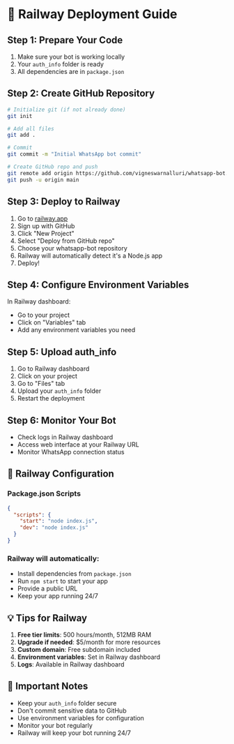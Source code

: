 # 🚀 Railway Deployment Guide

## Step 1: Prepare Your Code
1. Make sure your bot is working locally
2. Your `auth_info` folder is ready
3. All dependencies are in `package.json`

## Step 2: Create GitHub Repository
```bash
# Initialize git (if not already done)
git init

# Add all files
git add .

# Commit
git commit -m "Initial WhatsApp bot commit"

# Create GitHub repo and push
git remote add origin https://github.com/vigneswarnalluri/whatsapp-bot.git
git push -u origin main
```

## Step 3: Deploy to Railway
1. Go to [railway.app](https://railway.app)
2. Sign up with GitHub
3. Click "New Project"
4. Select "Deploy from GitHub repo"
5. Choose your whatsapp-bot repository
6. Railway will automatically detect it's a Node.js app
7. Deploy!

## Step 4: Configure Environment Variables
In Railway dashboard:
- Go to your project
- Click on "Variables" tab
- Add any environment variables you need

## Step 5: Upload auth_info
1. Go to Railway dashboard
2. Click on your project
3. Go to "Files" tab
4. Upload your `auth_info` folder
5. Restart the deployment

## Step 6: Monitor Your Bot
- Check logs in Railway dashboard
- Access web interface at your Railway URL
- Monitor WhatsApp connection status

## 🔧 Railway Configuration

### Package.json Scripts
```json
{
  "scripts": {
    "start": "node index.js",
    "dev": "node index.js"
  }
}
```

### Railway will automatically:
- Install dependencies from `package.json`
- Run `npm start` to start your app
- Provide a public URL
- Keep your app running 24/7

## 💡 Tips for Railway
1. **Free tier limits**: 500 hours/month, 512MB RAM
2. **Upgrade if needed**: $5/month for more resources
3. **Custom domain**: Free subdomain included
4. **Environment variables**: Set in Railway dashboard
5. **Logs**: Available in Railway dashboard

## 🚨 Important Notes
- Keep your `auth_info` folder secure
- Don't commit sensitive data to GitHub
- Use environment variables for configuration
- Monitor your bot regularly
- Railway will keep your bot running 24/7
